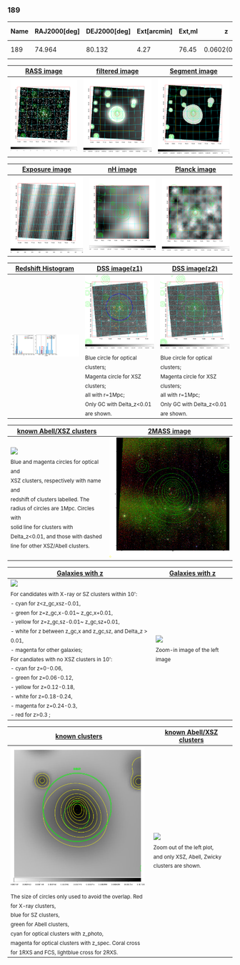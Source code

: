 <div STYLE="page-break-after: always;"></div>

### 189

|Name|RAJ2000[deg]|DEJ2000[deg] |Ext[arcmin]| Ext,ml | z | z_src| C|GC(XSZ,Delta_z<0.01)| GC(OPT,Delta_z<0.01)|GC| R_sig[arcmin] | R500[arcmin] | R500[Mpc]| CRsig[c/s] | CR500[c/s] |L500[1E44 erg/s]|F500[1E-12 erg/s/cm^2]| M500[1E14 Msun]|Tx[keV]|Cnt_sig|Beta|Rc[arcmin]|Comment|Alias|
|---|---|---|---|---|---|------|---|--------|---------|----------|---|---|---|---|---|---|---|---|---|---|---|---|---|---|
|189| 74.964| 80.132| 4.27| 76.45| 0.0602(0.007)| z1, z_opt| S| -| A, W| A, W| 14.162| 10.646| 0.743| 0.205(0.032)| 0.197(0.030)| 0.284(0.026)| 3.263(0.295)| 1.23(0.06)| 2.48(0.07)| 111.4| 0.796(-0.148+0.136)| 6.280(-1.503+1.228)| -| t215|

|[RASS image](../image/189/189_img.pdf)|[filtered image](../image/189/189_fil.pdf)|[Segment image](../image/189/189_seg.pdf)|
|-------------------|--------------------|-------------------|
| <img src="../image/189/189_img.png" width="300">  | <img src="../image/189/189_fil.png" width="300">   | <img src="../image/189/189_seg.png" width="300">  |

|[Exposure image](../image/189/189_mex.pdf)| [nH image](../image/189/189_nh.pdf)| [Planck image](../image/189/189_p.pdf)|
|-------------------|--------------------|-------------------|
|<img src="../image/189/189_mex.png" width="300">   | <img src="../image/189/189_nh.png" width="300">    | <img src="../image/189/189_p.png" width="300"> |

|[Redshift Histogram](../image/189/189_zg.pdf) | [DSS image(z1)](../image/189/189_dss_z1.pdf)      |  [DSS image(z2)](../image/189/189_dss_z2.pdf)    |
|-------------------|--------------------|-------------------|
|<img src="../image/189/189_zg.png" width="300"> |<img src="../image/189/189_dss_z1.png" width="300"> <sub><br>Blue circle for optical clusters; <br>Magenta circle for XSZ clusters; <br>all with r=1Mpc; <br>Only GC with Delta_z<0.01 are shown. </sub>| <img src="../image/189/189_dss_z2.png" width="300"><sub><br>Blue circle for optical clusters; <br>Magenta circle for XSZ clusters; <br>all with r=1Mpc; <br>Only GC with Delta_z<0.01 are shown. </sub> |

|[known Abell/XSZ clusters](../image/189/189_m.pdf) | [2MASS image](../image/189/189_2mass.pdf)      |
|-------------------|-------------------|
|<img src=../image/189/189_m.png width="300"> <br><sub>Blue and magenta circles for optical and <br>XSZ clusters, respectively with name and <br>redshift of clusters labelled. The <br>radius of circles are 1Mpc. Circles with <br>solid line for clusters with <br>Delta_z<0.01, and those with dashed <br>line for other XSZ/Abell clusters.        </sub>|<img src="../image/189/189_2mass.png" width="300">  |

|[Galaxies with z](../image/189/189_opt_ned.pdf) |[Galaxies with z](../image/189/189_opt_ned_zoom.pdf) |
|-------------------|-------------------|
| <img src=../image/189/189_opt_ned.png width="300"> <br><sub> For candidates with X-ray or SZ clusters within 10': <br> - cyan for z<z_gc,xsz-0.01, <br> - green for z=z_gc,x-0.01~ z_gc,x+0.01, <br> - yellow for z=z_gc,sz-0.01~ z_gc,sz+0.01, <br> - white for z between z_gc,x and z_gc,sz, and Delta_z > 0.01, <br> - magenta for other galaxies; <br>For candiates with no XSZ clusters in 10': <br> - cyan for z=0-0.06, <br> - green for z=0.06-0.12, <br> - yellow for z=0.12-0.18, <br> - white for z=0.18-0.24, <br> - magenta for z=0.24-0.3, <br> - red for z>0.3 ;  </sub>|<img src=../image/189/189_opt_ned_zoom.png width="300">  <br><sub> Zoom-in image of the left image</sub>|

|[known clusters](../image/189/189_gc.pdf) |[known Abell/XSZ clusters](../image/189/189_gc_large.pdf) |
|-------------------|-------------------|
| <img src=../image/189/189_gc.png width="300"> <br><sub> The size of circles only used to avoid the overlap. Red for X-ray clusters, <br> blue for SZ clusters, <br> green for Abell clusters, <br> cyan for optical clusters with z_photo, <br> magenta for optical clusters with z_spec. Coral cross for 1RXS and FCS, lightblue cross for 2RXS. </sub>|<img src=../image/189/189_gc_large.png width="300"> <br><sub> Zoom out of the left plot, <br> and only XSZ, Abell, Zwicky clusters are shown. </sub> |



